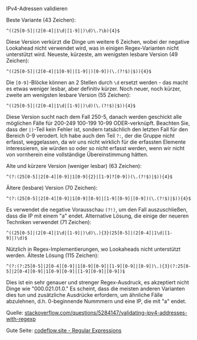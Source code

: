 IPv4-Adressen validieren

Beste Variante (43 Zeichen):
```regex
^((25[0-5]|(2[0-4]|1\d|[1-9]|)\d)\.?\b){4}$
```

Diese Version verkürzt die Dinge um weitere 6 Zeichen, wobei der negative Lookahead nicht verwendet wird, 
was in einigen Regex-Varianten nicht unterstützt wird. Neueste, kürzeste, am wenigsten lesbare Version (49 Zeichen):
```regex
^((25[0-5]|(2[0-4]|1[0-9]|[1-9]|)[0-9])(\.(?!$)|$)){4}$
```

Die `[0-9]`-Blöcke können an 2 Stellen durch `\d` ersetzt werden - das macht es etwas weniger lesbar, aber definitiv kürzer.
Noch neuer, noch kürzer, zweite am wenigsten lesbare Version (55 Zeichen):
```regex
^((25[0-5]|(2[0-4]|1\d|[1-9]|)\d)(\.(?!$)|$)){4}$
```

Diese Version sucht nach dem Fall 250-5, danach werden geschickt alle möglichen Fälle für 200-249 100-199 10-99 ODER-verknüpft. 
Beachten Sie, dass der `|)`-Teil kein Fehler ist, sondern tatsächlich den letzten Fall für den Bereich 0-9 verodert. 
Ich habe auch den Teil `?:`, der die Gruppe nicht erfasst, weggelassen, da wir uns nicht wirklich für die erfassten Elemente interessieren, 
sie würden so oder so nicht erfasst werden, wenn wir nicht von vornherein eine vollständige Übereinstimmung hätten.

Alte und kürzere Version (weniger lesbar) (63 Zeichen):
```regex
^(?:(25[0-5]|2[0-4][0-9]|1[0-9]{2}|[1-9]?[0-9])(\.(?!$)|$)){4}$
```

Ältere (lesbare) Version (70 Zeichen):
```regex
^(?:(25[0-5]|2[0-4][0-9]|1[0-9][0-9]|[1-9][0-9]|[0-9])(\.(?!$)|$)){4}$
```

Es verwendet die negative Vorausschau `(?!)`, um den Fall auszuschließen, dass die IP mit einem "a" endet.
Alternative Lösung, die einige der neueren Techniken verwendet (71 Zeichen):
```regex
^((25[0-5]|(2[0-4]|1\d|[1-9]|)\d)\.){3}(25[0-5]|(2[0-4]|1\d|[1-9]|)\d)$
```

Nützlich in Regex-Implementierungen, wo Lookaheads nicht unterstützt werden. 
Älteste Lösung (115 Zeichen):
```regex
^(?:(?:25[0-5]|2[0-4][0-9]|1[0-9][0-9]|[1-9][0-9]|[0-9])\.){3}(?:25[0-5]|2[0-4][0-9]|1[0-9][0-9]|[1-9][0-9]|[0-9])$
```

Dies ist ein sehr genauer und strenger Regex-Ausdruck, 
es akzeptiert nicht Dinge wie "000.021.01.0." Es scheint, dass die meisten anderen Varianten 
dies tun und zusätzliche Ausdrücke erfordern, um ähnliche Fälle abzulehnen, 
d.h. 0-beginnende Nummmern und eine IP, die mit "a" endet.

Quelle: [stackoverflow.com/questions/5284147/validating-ipv4-addresses-with-regexp](https://stackoverflow.com/questions/5284147/validating-ipv4-addresses-with-regexp#5284410)

Gute Seite: [codeflow.site - Regular Expressions](https://www.codeflow.site/de/article/regular-expressions__how-to-validate-ip-address-with-regular-expression)
